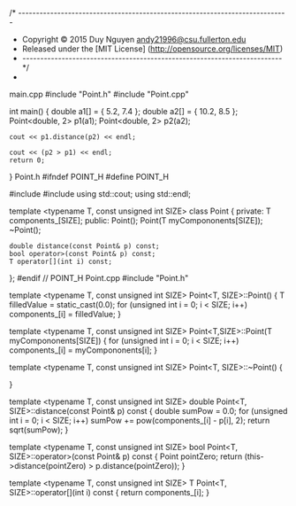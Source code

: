 /* ----------------------------------------------------------------------------
* Copyright &copy; 2015 Duy Nguyen <andy21996@csu.fullerton.edu>
* Released under the [MIT License] (http://opensource.org/licenses/MIT)
* ------------------------------------------------------------------------- */
* 
main.cpp
#include "Point.h"
#include "Point.cpp"

int main()
{
	double a1[] = { 5.2, 7.4 };
	double a2[] = { 10.2, 8.5 };
	Point<double, 2> p1(a1);
	Point<double, 2> p2(a2);

	cout << p1.distance(p2) << endl;

	cout << (p2 > p1) << endl;
	return 0;
}
Point.h
#ifndef POINT_H
#define POINT_H

#include <iostream>
#include <cmath>
using std::cout;
using std::endl;

template <typename T, const unsigned int SIZE>
class Point
{
private:
	T components_[SIZE];
public:
	Point();
	Point(T myCompononents[SIZE]);
	~Point();
	
	double distance(const Point& p) const;
	bool operator>(const Point& p) const;
	T operator[](int i) const;
};
#endif  // POINT_H
Point.cpp
#include "Point.h"

template <typename T, const unsigned int SIZE>
Point<T, SIZE>::Point()
{
	T filledValue = static_cast<T>(0.0);
	for (unsigned int i = 0; i < SIZE; i++)
		components_[i] = filledValue;
}

template <typename T, const unsigned int SIZE>
Point<T,SIZE>::Point(T myCompononents[SIZE])
{
	for (unsigned int i = 0; i < SIZE; i++)
		components_[i] = myCompononents[i];
}

template <typename T, const unsigned int SIZE>
Point<T, SIZE>::~Point() 
{
	
}

template <typename T, const unsigned int SIZE>
double Point<T, SIZE>::distance(const Point& p) const
{
	double sumPow = 0.0;
	for (unsigned int i = 0; i < SIZE; i++)
		sumPow += pow(components_[i] - p[i], 2);
	return sqrt(sumPow);
}

template <typename T, const unsigned int SIZE>
bool Point<T, SIZE>::operator>(const Point& p) const
{
	Point pointZero;
	return (this->distance(pointZero) > p.distance(pointZero));
}

template <typename T, const unsigned int SIZE>
T Point<T, SIZE>::operator[](int i) const
{
	return components_[i];
}

